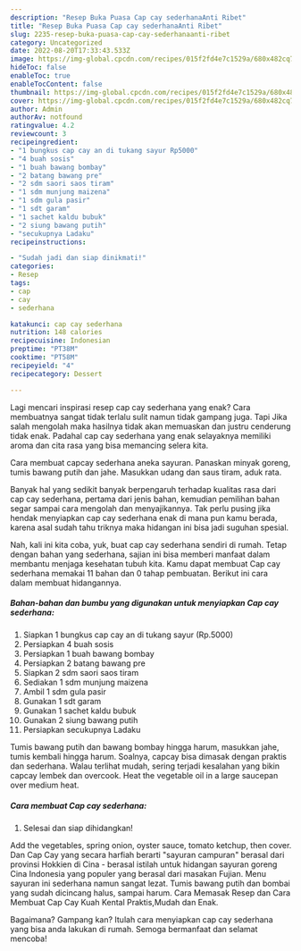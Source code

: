 ```yaml
---
description: "Resep Buka Puasa Cap cay sederhanaAnti Ribet"
title: "Resep Buka Puasa Cap cay sederhanaAnti Ribet"
slug: 2235-resep-buka-puasa-cap-cay-sederhanaanti-ribet
category: Uncategorized
date: 2022-08-20T17:33:43.533Z
image: https://img-global.cpcdn.com/recipes/015f2fd4e7c1529a/680x482cq70/cap-cay-sederhana-foto-resep-utama.jpg
hideToc: false
enableToc: true
enableTocContent: false
thumbnail: https://img-global.cpcdn.com/recipes/015f2fd4e7c1529a/680x482cq70/cap-cay-sederhana-foto-resep-utama.jpg
cover: https://img-global.cpcdn.com/recipes/015f2fd4e7c1529a/680x482cq70/cap-cay-sederhana-foto-resep-utama.jpg
author: Admin
authorAv: notfound
ratingvalue: 4.2
reviewcount: 3
recipeingredient:
- "1 bungkus cap cay an di tukang sayur Rp5000"
- "4 buah sosis"
- "1 buah bawang bombay"
- "2 batang bawang pre"
- "2 sdm saori saos tiram"
- "1 sdm munjung maizena"
- "1 sdm gula pasir"
- "1 sdt garam"
- "1 sachet kaldu bubuk"
- "2 siung bawang putih"
- "secukupnya Ladaku"
recipeinstructions:

- "Sudah jadi dan siap dinikmati!"
categories:
- Resep
tags:
- cap
- cay
- sederhana

katakunci: cap cay sederhana 
nutrition: 148 calories
recipecuisine: Indonesian
preptime: "PT38M"
cooktime: "PT58M"
recipeyield: "4"
recipecategory: Dessert

---
```



Lagi mencari inspirasi resep cap cay sederhana yang enak? Cara membuatnya sangat tidak terlalu sulit namun tidak gampang juga. Tapi Jika salah mengolah maka hasilnya tidak akan memuaskan dan justru cenderung tidak enak. Padahal cap cay sederhana yang enak selayaknya memiliki aroma dan cita rasa yang bisa memancing selera kita.


Cara membuat capcay sederhana aneka sayuran. Panaskan minyak goreng, tumis bawang putih dan jahe. Masukkan udang dan saus tiram, aduk rata.

Banyak hal yang sedikit banyak berpengaruh terhadap kualitas rasa dari cap cay sederhana, pertama dari jenis bahan, kemudian pemilihan bahan segar sampai cara mengolah dan menyajikannya. Tak perlu pusing jika hendak menyiapkan cap cay sederhana enak di mana pun kamu berada, karena asal sudah tahu triknya maka hidangan ini bisa jadi suguhan spesial.


Nah, kali ini kita coba, yuk, buat cap cay sederhana sendiri di rumah. Tetap dengan bahan yang sederhana, sajian ini bisa memberi manfaat dalam membantu menjaga kesehatan tubuh kita. Kamu dapat membuat Cap cay sederhana memakai 11 bahan dan 0 tahap pembuatan. Berikut ini cara dalam membuat hidangannya.

<!--inarticleads1-->

##### Bahan-bahan dan bumbu yang digunakan untuk menyiapkan Cap cay sederhana:

1. Siapkan 1 bungkus cap cay an di tukang sayur (Rp.5000)
1. Persiapkan 4 buah sosis
1. Persiapkan 1 buah bawang bombay
1. Persiapkan 2 batang bawang pre
1. Siapkan 2 sdm saori saos tiram
1. Sediakan 1 sdm munjung maizena
1. Ambil 1 sdm gula pasir
1. Gunakan 1 sdt garam
1. Gunakan 1 sachet kaldu bubuk
1. Gunakan 2 siung bawang putih
1. Persiapkan secukupnya Ladaku


Tumis bawang putih dan bawang bombay hingga harum, masukkan jahe, tumis kembali hingga harum. Soalnya, capcay bisa dimasak dengan praktis dan sederhana. Walau terlihat mudah, sering terjadi kesalahan yang bikin capcay lembek dan overcook. Heat the vegetable oil in a large saucepan over medium heat. 

<!--inarticleads2-->

##### Cara membuat Cap cay sederhana:


1. Selesai dan siap dihidangkan!

Add the vegetables, spring onion, oyster sauce, tomato ketchup, then cover. Dan Cap Cay yang secara harfiah berarti &#34;sayuran campuran&#34; berasal dari provinsi Hokkien di Cina - berasal istilah untuk hidangan sayuran goreng Cina Indonesia yang populer yang berasal dari masakan Fujian. Menu sayuran ini sederhana namun sangat lezat. Tumis bawang putih dan bombai yang sudah dicincang halus, sampai harum. Cara Memasak Resep dan Cara Membuat Cap Cay Kuah Kental Praktis,Mudah dan Enak. 

Bagaimana? Gampang kan? Itulah cara menyiapkan cap cay sederhana yang bisa anda lakukan di rumah. Semoga bermanfaat dan selamat mencoba!

